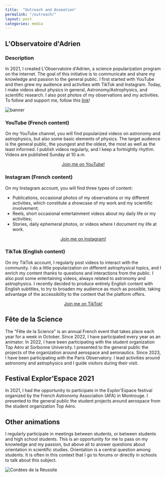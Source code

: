 ```yaml
---
title:  "Outreach and Animation"
permalink: "/outreach/"
layout: post
categories: media
---
```


## L'Observatoire d'Adrien

### Description

In 2021, I created L'Observatoire d'Adrien, a science popularization program on the internet. 
The goal of this initiative is to communicate and share my knowledge and passion to the general public. 
I first started with YouTube and then grew my audience and activities with TikTok and Instagram. 
Today, I make videos about physics in general, Astronomy/Astrophysics, and scientific research.
I also post photos of my observations and my activities.
To follow and support me, follow this [link](https://linktr.ee/lobservatoiredadrien)!

![banner](https://adnothing.github.io/images/smallbanner.jpg)

### YouTube (French content)

On my YouTube channel, you will find popularized videos on astronomy and astrophysics, but also some basic elements of physics. 
The target audience is the general public, the youngest and the oldest, the most as well as the least informed. 
I publish videos regularly, and I keep a fortnightly rhythm.
Videos are published Sunday at 10 a.m.

<div class="more" style="text-align: center;">
  <a href="https://www.youtube.com/@lobservatoiredadrien">Join me on YouTube!</a>
</div>

### Instagram (French content)

On my Instagram account, you will find three types of content:
* Publications, occasional photos of my observations or my different activities, which constitute a showcase of my work and my scientific involvement;
* Reels, short occasional entertainment videos about my daily life or my activities;
* Stories, daily ephemeral photos, or videos where I document my life at work.


<div class="more" style="text-align: center;">
  <a href="https://www.instagram.com/lobservatoire_dadrien/">Join me on Instagram!</a>
</div>

### TikTok (English content)

On my TikTok account, I regularly post videos to interact with the community.
I do a little popularization on different astrophysical topics, and I enrich my content thanks to questions and interactions from the public.
I also post some entertaining videos, always related to astronomy and astrophysics. 
I recently decided to produce entirely English content with English subtitles, to try to broaden my audience as much as possible, taking advantage of the accessibility to the content that the platform offers.


<div class="more" style="text-align: center;">
  <a href="https://www.tiktok.com/@observatoire_dadrien">Join me on TikTok!</a>
</div>

## Fête de la Science

The "Fête de la Science" is an annual French event that takes place each year for a week in October.
Since 2022, I have participated every year as an animator.
In 2022, I have been participating with the student organization Top Aéro at Sorbonne University.
I presented to the general public the projects of the organization around aerospace and aeronautics.
Since 2023, I have been participating with the Paris Observatory. 
I lead activities around astronomy and astrophysics and I guide visitors during their visit.

## Festival Explor'Espace 2021

In 2021, I had the opportunity to participate in the Explor'Espace festival organized by the French Astronomy Association (AFA) in Montrouge.
I presented to the general public the student projects around aerospace from the student organization Top Aéro.

## Other animations

I regularly participate in meetings between students, or between students and high school students.
This is an opportunity for me to pass on my knowledge and my passion, but above all to answer questions about orientation in scientific studies.
Orientation is a central question among students.
It is often in this context that I go to forums or directly in schools to talk about this subject.

![Cordées de la Réussite](https://adnothing.github.io/images/cordees.jpg)

